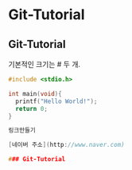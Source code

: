 # Git-Tutorial
## Git-Tutorial
기본적인 크기는 # 두 개.

```c
#include <stdio.h>

int main(void){
  printf("Hello World!");
  return 0;
}

링크만들기

[네이버 주소](http://www.naver.com)

### Git-Tutorial
